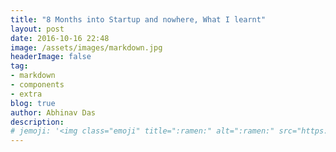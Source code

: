 ```yaml
---
title: "8 Months into Startup and nowhere, What I learnt"
layout: post
date: 2016-10-16 22:48
image: /assets/images/markdown.jpg
headerImage: false
tag:
- markdown
- components
- extra
blog: true
author: Abhinav Das
description:
# jemoji: '<img class="emoji" title=":ramen:" alt=":ramen:" src="https://assets.github.com/images/icons/emoji/unicode/1f35c.png" height="20" width="20" align="absmiddle">'
---
```

